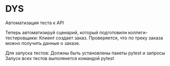 # DYS
Автоматизация теста к API

Теперь автоматизируй сценарий, который подготовили коллеги-тестировщики:
Клиент создает заказ. Проверяется, что по треку заказа можно получить данные о заказе.

Для запуска тестов:
Должны быть установлены пакеты pytest и запросы
Запуск всех тестов выполянется командой pytest
